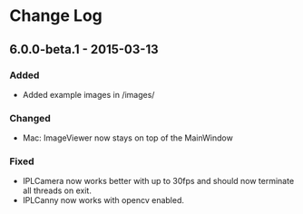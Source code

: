 # Change Log

## 6.0.0-beta.1 - 2015-03-13
### Added
- Added example images in /images/

### Changed
- Mac: ImageViewer now stays on top of the MainWindow

### Fixed
- IPLCamera now works better with up to 30fps and should now terminate all threads on exit.
- IPLCanny now works with opencv enabled.
